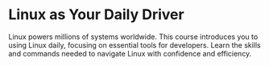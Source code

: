 # Linux as Your Daily Driver

Linux powers millions of systems worldwide.
This course introduces you to using Linux daily, focusing on essential tools for developers.
Learn the skills and commands needed to navigate Linux with confidence and efficiency.
